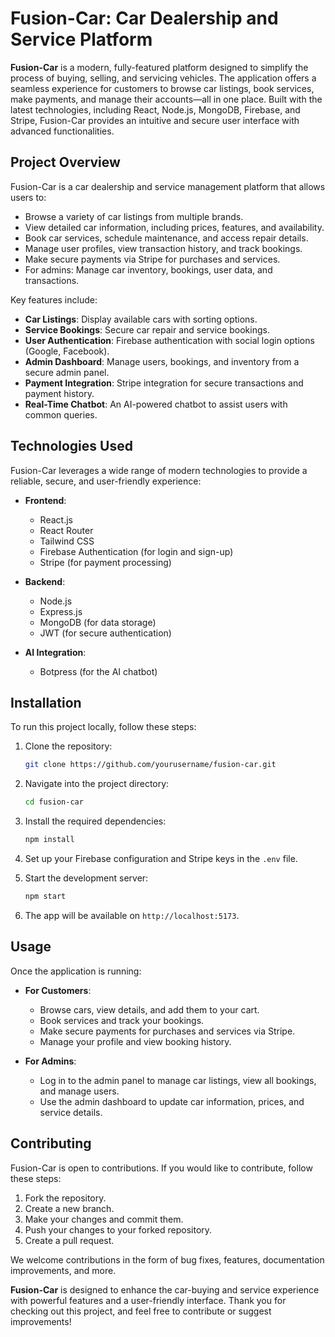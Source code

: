 # **Fusion-Car: Car Dealership and Service Platform**

**Fusion-Car** is a modern, fully-featured platform designed to simplify the process of buying, selling, and servicing vehicles. The application offers a seamless experience for customers to browse car listings, book services, make payments, and manage their accounts—all in one place. Built with the latest technologies, including React, Node.js, MongoDB, Firebase, and Stripe, Fusion-Car provides an intuitive and secure user interface with advanced functionalities.

## **Project Overview**

Fusion-Car is a car dealership and service management platform that allows users to:

- Browse a variety of car listings from multiple brands.
- View detailed car information, including prices, features, and availability.
- Book car services, schedule maintenance, and access repair details.
- Manage user profiles, view transaction history, and track bookings.
- Make secure payments via Stripe for purchases and services.
- For admins: Manage car inventory, bookings, user data, and transactions.

Key features include:
- **Car Listings**: Display available cars with sorting options.
- **Service Bookings**: Secure car repair and service bookings.
- **User Authentication**: Firebase authentication with social login options (Google, Facebook).
- **Admin Dashboard**: Manage users, bookings, and inventory from a secure admin panel.
- **Payment Integration**: Stripe integration for secure transactions and payment history.
- **Real-Time Chatbot**: An AI-powered chatbot to assist users with common queries.

## **Technologies Used**

Fusion-Car leverages a wide range of modern technologies to provide a reliable, secure, and user-friendly experience:

- **Frontend**: 
  - React.js
  - React Router
  - Tailwind CSS
  - Firebase Authentication (for login and sign-up)
  - Stripe (for payment processing)

- **Backend**: 
  - Node.js
  - Express.js
  - MongoDB (for data storage)
  - JWT (for secure authentication)
  
- **AI Integration**: 
  - Botpress (for the AI chatbot)

## **Installation**

To run this project locally, follow these steps:

1. Clone the repository:

    ```bash
    git clone https://github.com/yourusername/fusion-car.git
    ```

2. Navigate into the project directory:

    ```bash
    cd fusion-car
    ```

3. Install the required dependencies:

    ```bash
    npm install
    ```

4. Set up your Firebase configuration and Stripe keys in the `.env` file.

5. Start the development server:

    ```bash
    npm start
    ```

6. The app will be available on `http://localhost:5173`.

## **Usage**

Once the application is running:

- **For Customers**: 
  - Browse cars, view details, and add them to your cart.
  - Book services and track your bookings.
  - Make secure payments for purchases and services via Stripe.
  - Manage your profile and view booking history.

- **For Admins**: 
  - Log in to the admin panel to manage car listings, view all bookings, and manage users.
  - Use the admin dashboard to update car information, prices, and service details.

## **Contributing**

Fusion-Car is open to contributions. If you would like to contribute, follow these steps:

1. Fork the repository.
2. Create a new branch.
3. Make your changes and commit them.
4. Push your changes to your forked repository.
5. Create a pull request.

We welcome contributions in the form of bug fixes, features, documentation improvements, and more.

**Fusion-Car** is designed to enhance the car-buying and service experience with powerful features and a user-friendly interface. Thank you for checking out this project, and feel free to contribute or suggest improvements!


